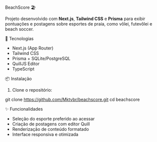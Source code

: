 BeachScore 🏖️

Projeto desenvolvido com **Next.js**, **Tailwind CSS** e **Prisma** para exibir pontuações e postagens sobre esportes de praia, como vôlei, futevôlei e beach soccer.

🚀 Tecnologias

- Next.js (App Router)
- Tailwind CSS
- Prisma + SQLite/PostgreSQL
- QuillJS Editor
- TypeScript

📦 Instalação

1. Clone o repositório:

git clone https://github.com/Mktvbr/beachscore.git
cd beachscore


✨ Funcionalidades

- Seleção do esporte preferido ao acessar
- Criação de postagens com editor Quill
- Renderização de conteúdo formatado
- Interface responsiva e otimizada
